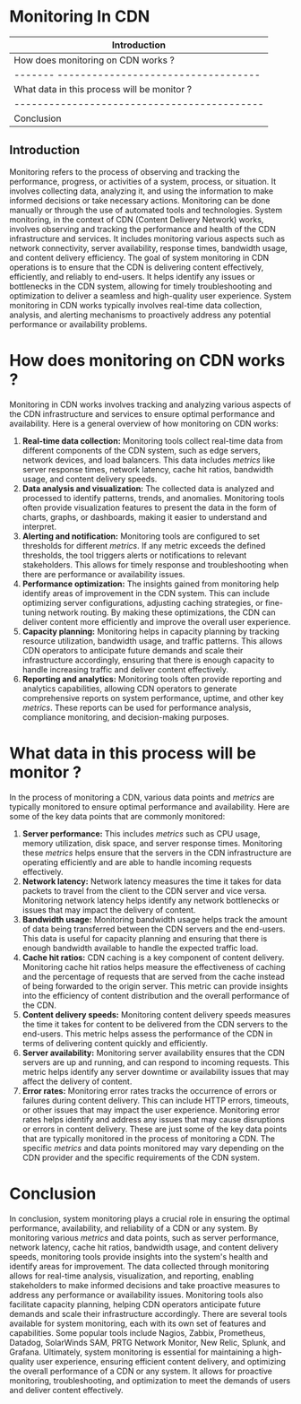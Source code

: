 # Monitoring In CDN

| Introduction                                |
| ------------------------------------------- |
| How does monitoring on CDN works ?          |
| ------- ----------------------------------- |
| What data in this process will be monitor ? |
| ------------------------------------------- |
| Conclusion                                  |

## Introduction

Monitoring refers to the process of observing and tracking the performance, progress, or activities of a system, process, or situation. It involves collecting data, analyzing it, and using the information to make informed decisions or take necessary actions. Monitoring can be done manually or through the use of automated tools and technologies.
System monitoring, in the context of CDN (Content Delivery Network) works, involves observing and tracking the performance and health of the CDN infrastructure and services. It includes monitoring various aspects such as network connectivity, server availability, response times, bandwidth usage, and content delivery efficiency. The goal of system monitoring in CDN operations is to ensure that the CDN is delivering content effectively, efficiently, and reliably to end-users. It helps identify any issues or bottlenecks in the CDN system, allowing for timely troubleshooting and optimization to deliver a seamless and high-quality user experience. System monitoring in CDN works typically involves real-time data collection, analysis, and alerting mechanisms to proactively address any potential performance or availability problems.

# How does monitoring on CDN works ?

Monitoring in CDN works involves tracking and analyzing various aspects of the CDN infrastructure and services to ensure optimal performance and availability. Here is a general overview of how monitoring on CDN works:

1. **Real-time data collection:** Monitoring tools collect real-time data from different components of the CDN system, such as edge servers, network devices, and load balancers. This data includes _metrics_ like server response times, network latency, cache hit ratios, bandwidth usage, and content delivery speeds.
2. **Data analysis and visualization:** The collected data is analyzed and processed to identify patterns, trends, and anomalies. Monitoring tools often provide visualization features to present the data in the form of charts, graphs, or dashboards, making it easier to understand and interpret.
3. **Alerting and notification:** Monitoring tools are configured to set thresholds for different _metrics_. If any metric exceeds the defined thresholds, the tool triggers alerts or notifications to relevant stakeholders. This allows for timely response and troubleshooting when there are performance or availability issues.
4. **Performance optimization:** The insights gained from monitoring help identify areas of improvement in the CDN system. This can include optimizing server configurations, adjusting caching strategies, or fine-tuning network routing. By making these optimizations, the CDN can deliver content more efficiently and improve the overall user experience.
5. **Capacity planning:** Monitoring helps in capacity planning by tracking resource utilization, bandwidth usage, and traffic patterns. This allows CDN operators to anticipate future demands and scale their infrastructure accordingly, ensuring that there is enough capacity to handle increasing traffic and deliver content effectively.
6. **Reporting and analytics:** Monitoring tools often provide reporting and analytics capabilities, allowing CDN operators to generate comprehensive reports on system performance, uptime, and other key _metrics_. These reports can be used for performance analysis, compliance monitoring, and decision-making purposes.

# What data in this process will be monitor ?

In the process of monitoring a CDN, various data points and _metrics_ are typically monitored to ensure optimal performance and availability. Here are some of the key data points that are commonly monitored:

1. **Server performance:** This includes _metrics_ such as CPU usage, memory utilization, disk space, and server response times. Monitoring these _metrics_ helps ensure that the servers in the CDN infrastructure are operating efficiently and are able to handle incoming requests effectively.
2. **Network latency:** Network latency measures the time it takes for data packets to travel from the client to the CDN server and vice versa. Monitoring network latency helps identify any network bottlenecks or issues that may impact the delivery of content.
3. **Bandwidth usage:** Monitoring bandwidth usage helps track the amount of data being transferred between the CDN servers and the end-users. This data is useful for capacity planning and ensuring that there is enough bandwidth available to handle the expected traffic load.
4. **Cache hit ratios:** CDN caching is a key component of content delivery. Monitoring cache hit ratios helps measure the effectiveness of caching and the percentage of requests that are served from the cache instead of being forwarded to the origin server. This metric can provide insights into the efficiency of content distribution and the overall performance of the CDN.
5. **Content delivery speeds:** Monitoring content delivery speeds measures the time it takes for content to be delivered from the CDN servers to the end-users. This metric helps assess the performance of the CDN in terms of delivering content quickly and efficiently.
6. **Server availability:** Monitoring server availability ensures that the CDN servers are up and running, and can respond to incoming requests. This metric helps identify any server downtime or availability issues that may affect the delivery of content.
7. **Error rates:** Monitoring error rates tracks the occurrence of errors or failures during content delivery. This can include HTTP errors, timeouts, or other issues that may impact the user experience. Monitoring error rates helps identify and address any issues that may cause disruptions or errors in content delivery.
   These are just some of the key data points that are typically monitored in the process of monitoring a CDN. The specific _metrics_ and data points monitored may vary depending on the CDN provider and the specific requirements of the CDN system.

# Conclusion

In conclusion, system monitoring plays a crucial role in ensuring the optimal performance, availability, and reliability of a CDN or any system. By monitoring various _metrics_ and data points, such as server performance, network latency, cache hit ratios, bandwidth usage, and content delivery speeds, monitoring tools provide insights into the system's health and identify areas for improvement.
The data collected through monitoring allows for real-time analysis, visualization, and reporting, enabling stakeholders to make informed decisions and take proactive measures to address any performance or availability issues. Monitoring tools also facilitate capacity planning, helping CDN operators anticipate future demands and scale their infrastructure accordingly.
There are several tools available for system monitoring, each with its own set of features and capabilities. Some popular tools include Nagios, Zabbix, Prometheus, Datadog, SolarWinds SAM, PRTG Network Monitor, New Relic, Splunk, and Grafana.
Ultimately, system monitoring is essential for maintaining a high-quality user experience, ensuring efficient content delivery, and optimizing the overall performance of a CDN or any system. It allows for proactive monitoring, troubleshooting, and optimization to meet the demands of users and deliver content effectively.
